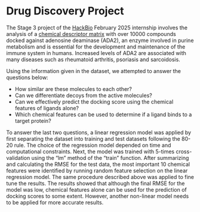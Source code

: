 # Drug Discovery Project

The Stage 3 project of the [HackBio](https://thehackbio.com) February 2025 internship involves the analysis of a [chemical descriptor matrix](https://github.com/HackBio-Internship/2025_project_collection/raw/refs/heads/main/Python/Dataset/drug_class_struct.txt) with over 10000 compounds docked against adenosine deaminase (ADA2), an enzyme involved in purine metabolism and is essential for the development and maintenance of the immune system in humans. Increased levels of ADA2 are associated with many diseases such as rheumatoid arthritis, psoriasis and sarcoidosis.

Using the information given in the dataset, we attempted to answer the questions below:

- How similar are these molecules to each other?
- Can we differentiate decoys from the active molecules?
- Can we effectively predict the docking score using the chemical features of ligands alone?
- Which chemical features can be used to determine if a ligand binds to a target protein?


To answer the last two questions, a linear regression model was applied by first separating the dataset into training and test datasets following the 80-20 rule. The choice of the regression model depended on time and computational constraints. Next, the model was trained with 5-times cross-validation using the “lm” method of the “train” function. After summarizing and calculating the RMSE for the test data, the most important 10 chemical features were identified by running random feature selection on the linear regression model. The same procedure described above was applied to fine tune the results. The results showed that although the final RMSE for the model was low, chemical features alone can be used for the prediction of docking scores to some extent. However, another non-linear model needs to be applied for more accurate results. 
